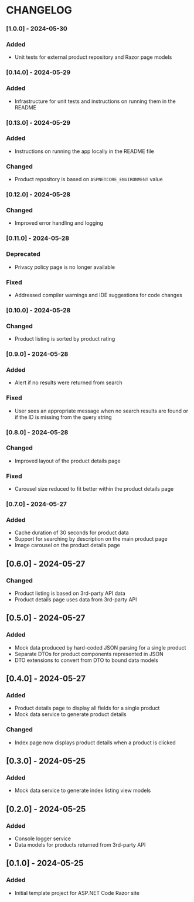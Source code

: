 # CHANGELOG

### [1.0.0] - 2024-05-30
### Added
- Unit tests for external product repository and Razor page models

### [0.14.0] - 2024-05-29
### Added
- Infrastructure for unit tests and instructions on running them in the README

### [0.13.0] - 2024-05-29
### Added
- Instructions on running the app locally in the README file

### Changed
- Product repository is based on `ASPNETCORE_ENVIRONMENT` value

### [0.12.0] - 2024-05-28
### Changed
- Improved error handling and logging

### [0.11.0] - 2024-05-28
### Deprecated
- Privacy policy page is no longer available

### Fixed
- Addressed compiler warnings and IDE suggestions for code changes

### [0.10.0] - 2024-05-28
### Changed
- Product listing is sorted by product rating

### [0.9.0] - 2024-05-28
### Added
- Alert if no results were returned from search

### Fixed
- User sees an appropriate message when no search results are found or if the ID is missing from the query string

### [0.8.0] - 2024-05-28
### Changed
- Improved layout of the product details page

### Fixed
- Carousel size reduced to fit better within the product details page

### [0.7.0] - 2024-05-27
### Added
- Cache duration of 30 seconds for product data
- Support for searching by description on the main product page
- Image carousel on the product details page

## [0.6.0] - 2024-05-27
### Changed
- Product listing is based on 3rd-party API data
- Product details page uses data from 3rd-party API

## [0.5.0] - 2024-05-27
### Added
- Mock data produced by hard-coded JSON parsing for a single product
- Separate DTOs for product components represented in JSON
- DTO extensions to convert from DTO to bound data models

## [0.4.0] - 2024-05-27
### Added
- Product details page to display all fields for a single product
- Mock data service to generate product details

### Changed
- Index page now displays product details when a product is clicked

## [0.3.0] - 2024-05-25
### Added
- Mock data service to generate index listing view models

## [0.2.0] - 2024-05-25
### Added
- Console logger service
- Data models for products returned from 3rd-party API

## [0.1.0] - 2024-05-25
### Added
- Initial template project for ASP.NET Code Razor site